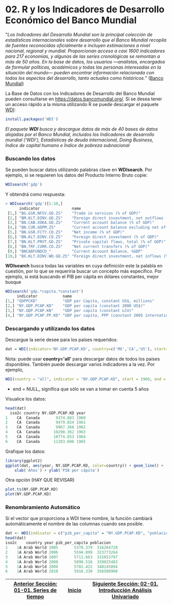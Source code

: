 # 02. R y los Indicadores de Desarrollo Económico del Banco Mundial
"_Los Indicadores del Desarrollo Mundial son la principal colección de estadísticas internacionales sobre desarrollo que el Banco Mundial recopila de fuentes reconocidas oficialmente e incluyen estimaciones a nivel nacional, regional y mundial. Proporcionan acceso a casi 1600 indicadores para 217 economías, y algunas de las series cronológicas se remontan a más de 50 años. En la base de datos, los usuarios —analistas, encargados de formular políticas, académicos y todas las personas interesadas en la situación del mundo— pueden encontrar información relacionada con todos los aspectos del desarrollo, tanto actuales como históricos._" ([Banco Mundial](https://blogs.worldbank.org/es/opendata/guia-en-linea-para-los-indicadores-del-desarrollo-mundial-una-nueva-manera-de-encontrar-datos-sobre-el-desarrollo#:~:text=Los%20Indicadores%20del%20Desarrollo%20Mundial%20(WDI)%20son%20la%20principal%20colecci%C3%B3n,nivel%20nacional%2C%20regional%20y%20mundial.)) 

La Base de Datos con los Indicadores de Desarrollo del Banco Mundial pueden consultarse en https://datos.bancomundial.org/.
Si se desea tener un acceso rápido a la misma utilizando R se puede descargar el paquete [WDI]():

``` r
install.packages('WDI')
```

_El paquete **WDI** busca y descargue datos de más de 40 bases de datos alojadas por el Banco Mundial, incluidos los Indicadores de desarrollo mundial ('WDI'), Estadísticas de deuda internacional, Doing Business, Índice de capital humano e Índice de pobreza subnacional_

### Buscando los datos
Se pueden buscar datos utilizando palabras clave en **WDIsearch**. Por ejemplo, si se requieren los datos del Producto Interno Bruto copie:
``` r
WDIsearch('gdp')
```

Y obtendrá como respuesta:

``` r
> WDIsearch('gdp')[1:10,]
      indicator              name                                                                      
 [1,] "BG.GSR.NFSV.GD.ZS"    "Trade in services (% of GDP)"                                            
 [2,] "BM.KLT.DINV.GD.ZS"    "Foreign direct investment, net outflows (% of GDP)"                      
 [3,] "BN.CAB.XOKA.GD.ZS"    "Current account balance (% of GDP)"                                      
 [4,] "BN.CUR.GDPM.ZS"       "Current account balance excluding net official capital grants (% of GDP)"
 [5,] "BN.GSR.FCTY.CD.ZS"    "Net income (% of GDP)"                                                   
 [6,] "BN.KLT.DINV.CD.ZS"    "Foreign direct investment (% of GDP)"                                    
 [7,] "BN.KLT.PRVT.GD.ZS"    "Private capital flows, total (% of GDP)"                                 
 [8,] "BN.TRF.CURR.CD.ZS"    "Net current transfers (% of GDP)"                                        
 [9,] "BNCABFUNDCD_"         "Current Account Balance, %GDP"                                           
[10,] "BX.KLT.DINV.WD.GD.ZS" "Foreign direct investment, net inflows (% of GDP)" 
```

**WDIsearch** busca todas las variables en cuya definición este la palabla en cuestión, por lo que se requeriria buscar un concepto más específico. Por ejemplo, si está buscando el PIB per cápita en dólares constantes, mejor busque

``` r
WDIsearch('gdp.*capita.*constant')
     indicator           name                                                 
[1,] "GDPPCKD"           "GDP per Capita, constant US$, millions"             
[2,] "NY.GDP.PCAP.KD"    "GDP per capita (constant 2000 US$)"                 
[3,] "NY.GDP.PCAP.KN"    "GDP per capita (constant LCU)"                      
[4,] "NY.GDP.PCAP.PP.KD" "GDP per capita, PPP (constant 2005 international $)"
```

### Descargando y utilizando los datos

Descargue la serie desee para los países requeridos:

``` r
dat = WDI(indicator='NY.GDP.PCAP.KD', country=c('MX','CA','US'), start=1960, end=2012)
```

Nota: puede usar **country='all'** para descargar datos de todos los países disponibles. También puede descargar varios indicadores a la vez. Por ejemplo,
``` r
WDI(country = "all", indicator = "NY.GDP.PCAP.KD", start = 1960, end = NULL, extra = FALSE, cache = NULL, latest = NULL, language = "es")
```

* end = NULL_ significa que sólo se van a tomar en cuenta 5 años

Visualice los datos:
``` r
head(dat)
  iso2c country NY.GDP.PCAP.KD year
1    CA  Canada       9374.883 1960
2    CA  Canada       9479.824 1961
3    CA  Canada       9967.366 1962
4    CA  Canada      10290.362 1963
5    CA  Canada      10774.653 1964
6    CA  Canada      11283.606 1965
```

Grafique los datos:
``` r
library(ggplot2)
ggplot(dat, aes(year, NY.GDP.PCAP.KD, color=country)) + geom_line() +
    xlab('Años') + ylab('PIB per cápita')
```
Otra opción (HAY QUE REVISAR)

``` r
plot.ts(NY.GDP.PCAP.KD)
plot(NY.GDP.PCAP.KD)
```

### Renombramiento Automático
Si el vector que proporciona a WDI tiene nombre, la función cambiará automáticamente el nombre de las columnas cuando sea posible.
``` r
dat <- WDI(indicator = c("pib_per_capita" = "NY.GDP.PCAP.KD", "poblacion" = "SP.POP.TOTL"))
head(dat)
iso2c    country year pib_per_capita poblacion
1    1A Arab World 2005       5378.379  316264728
2    1A Arab World 2006       5594.899  323773264
3    1A Arab World 2007       5711.663  331653797
4    1A Arab World 2008       5898.516  339825483
5    1A Arab World 2009       5782.422  348145094
6    1A Arab World 2010       5916.330  356508908
```
| [Anterior Sección: 01-01. Series de tiempo](../../Seccion01_01/README.md) | [Inicio](../../Readme.md) | [Siguiente Sección: 02-01. Introducción Análisis Univariado](../Seccion01_02/README.md) | 
|---------------------------------------------------------------------------|---------------------------|-----------------------------------------------------------------------------------------|

